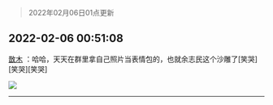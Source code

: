 > 2022年02月06日01点更新
<link rel="stylesheet" href="https://cdn.jsdelivr.net/gh/taotie6/sampleJSON@main/css/photo_show.css">
<meta name="referrer" content="no-referrer" />


 ## 2022-02-06 00:51:08 

 [㪚木](https://www.coolapk.com/feed/33334718?shareKey=YzYwOWQwYzkwNWRiNjFmZWFjOWI~) ：哈哈，天天在群里拿自己照片当表情包的，也就余志民这个沙雕了[笑哭][笑哭][笑哭] 

<div class="album">
<img class="img-item" src="http://image.coolapk.com/feed/2022/0206/00/1081091_2126c226_9867_8212_823@634x639.jpeg" />
</div>

 ------- 

